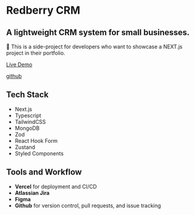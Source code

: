 # Redberry CRM
## A lightweight CRM system for small businesses.

🚀 This is a side-project for developers who want to showcase a NEXT.js project in their portfolio.

[Live Demo](https://redberry-crm.vercel.app/)

[github](https://github.com/DavidMarom/redberry-crm)

## Tech Stack
- Next.js
- Typescript
- TailwindCSS
- MongoDB
- Zod
- React Hook Form
- Zustand
- Styled Components

## Tools and Workflow
- **Vercel** for deployment and CI/CD
- **Atlassian Jira**
- **Figma**
- **Github** for version control, pull requests, and issue tracking
